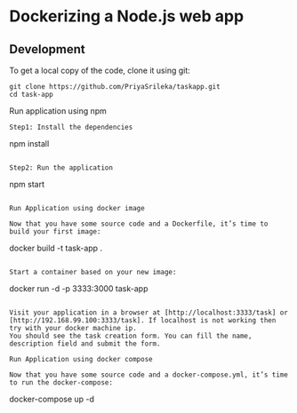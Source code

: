 # Dockerizing a Node.js web app

## Development

To get a local copy of the code, clone it using git:

```
git clone https://github.com/PriyaSrileka/taskapp.git
cd task-app
```
Run application using npm 
```
Step1: Install the dependencies 
```
npm install
```

Step2: Run the application 
```
npm start
```

Run Application using docker image

Now that you have some source code and a Dockerfile, it’s time to build your first image:

```
docker build -t task-app .
```

Start a container based on your new image:

```
docker run -d -p 3333:3000 task-app
```

Visit your application in a browser at [http://localhost:3333/task] or  [http://192.168.99.100:3333/task]. If localhost is not working then try with your docker machine ip.
You should see the task creation form. You can fill the name, description field and submit the form.

Run Application using docker compose

Now that you have some source code and a docker-compose.yml, it’s time to run the docker-compose:

```
docker-compose up -d
```

